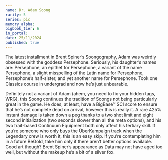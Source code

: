 ```yaml
---
name: Dr. Adam Soong
rarity: 5
series: pic
memory_alpha:
bigbook_tier: 6
in_portal:
date: 25/11/2024
published: true
---
```


The latest installment in Brent Spiner’s Soongography, Adam was weirdly obsessed with the goddess Persephone. Seriously, his daughter’s names are: Persephone, an epithet for Persephone, a variant of the name Persephone, a slight misspelling of the Latin name for Persephone, Persephone’s half-sister, and yet another name for Persephone. Took one Classics course in undergrad and now he’s just unbearable.

Definitely not a variant of Adam (ahem, you need to fix your hidden tags, WRG), this Soong continues the tradition of Soongs not being particularly great in the game. He does, at least, have a BigBase™ SCI score to ensure that he’s not complete dead on arrival, however this is really it. A rare 425% instant damage is taken down a peg thanks to a two shot limit and eight second initialization (two seconds slower than all the meta options), and his two trait-based Continuum Equipment both only affect his tertiary skill. If you’re someone who only buys the ÜberKampaign track when the Legendary crew is worth it, this is an easy skip. If you’re contemplating him in a future BeGold, take him only if there aren’t better options available. Good art though? Brent Spiner’s appearance as Data may not have aged too well, but without the makeup he’s a bit of a silver fox.
